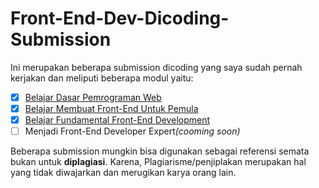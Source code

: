 # Front-End-Dev-Dicoding-Submission
Ini merupakan beberapa submission dicoding yang saya sudah pernah kerjakan dan meliputi beberapa modul yaitu:
- [x] [Belajar Dasar Pemrograman Web](https://github.com/adyuta447/Front-End-Dev-Dicoding-Submission/tree/dasar-pemrograman-web)
- [x] [Belajar Membuat Front-End Untuk Pemula](https://github.com/adyuta447/Front-End-Dev-Dicoding-Submission/tree/membuat-front-end-web-untuk-pemula)
- [x] [Belajar Fundamental Front-End Development](https://github.com/adyuta447/Front-End-Dev-Dicoding-Submission/tree/fundamental-front-end-web-development)
- [ ] Menjadi Front-End Developer Expert<i>(cooming soon)</i>

Beberapa submission mungkin bisa digunakan sebagai referensi semata bukan untuk <b>diplagiasi</b>. Karena, Plagiarisme/penjiplakan merupakan hal yang tidak diwajarkan dan merugikan karya orang lain.
